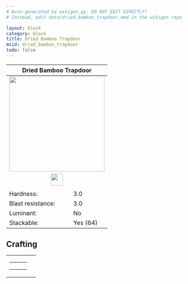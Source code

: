 ```yaml
---
# Auto-generated by wikigen.py. DO NOT EDIT DIRECTLY!
# Instead, edit data/dried_bamboo_trapdoor.mmd in the wikigen repo

layout: block
category: block
title: Dried Bamboo Trapdoor
mcid: dried_bamboo_trapdoor
todo: false
---
```


<table class="block-info"><thead><tr>
<th colspan=2>Dried Bamboo Trapdoor</th>
</tr></thead><tbody><tr>
<tr><td colspan=2 style="text-align:center"><img src="/allotment/img/textures/allotment/dried_bamboo_trapdoor.png" width="256" height="256" alt="" class="preview-icon"></td></tr>
<tr><td colspan=2 style="text-align:center"><img src="/allotment/img/inventory_textures/allotment/dried_bamboo_trapdoor.png" width="32" height="32" alt="" class="inventory-icon"></td></tr>
<tr><td colspan=2 style="text-align:center"><span class="tool-info tool-axe tool-level-0" title="Breaks faster with an Axe"></span></td></tr>
<tr><td>Hardness:</td><td>3.0</td></tr>
<tr><td>Blast resistance:</td><td>3.0</td></tr>
<tr><td>Luminant:</td><td>No</td></tr>
<tr><td>Stackable:</td><td>Yes (64)</td></tr>
</tr></tbody></table>

## Crafting

<table class="crafting-recipe crafting-shaped"><tbody><tr>
<td><table class="crafting-grid"><tbody>
<tr>
<td>
<span title="Block of Dried Bamboo" class="item item-allotment:dried_bamboo_block item-type-item" style="background-image:url(&quot;/allotment/img/inventory_textures/allotment/dried_bamboo_block.png&quot;)"></span>
</td>
<td>
<span title="Block of Dried Bamboo" class="item item-allotment:dried_bamboo_block item-type-item" style="background-image:url(&quot;/allotment/img/inventory_textures/allotment/dried_bamboo_block.png&quot;)"></span>
</td>
<td>
<span title="Block of Dried Bamboo" class="item item-allotment:dried_bamboo_block item-type-item" style="background-image:url(&quot;/allotment/img/inventory_textures/allotment/dried_bamboo_block.png&quot;)"></span>
</td>
</tr>
<tr>
<td>
<span title="Block of Dried Bamboo" class="item item-allotment:dried_bamboo_block item-type-item" style="background-image:url(&quot;/allotment/img/inventory_textures/allotment/dried_bamboo_block.png&quot;)"></span>
</td>
<td>
<span title="Block of Dried Bamboo" class="item item-allotment:dried_bamboo_block item-type-item" style="background-image:url(&quot;/allotment/img/inventory_textures/allotment/dried_bamboo_block.png&quot;)"></span>
</td>
<td>
<span title="Block of Dried Bamboo" class="item item-allotment:dried_bamboo_block item-type-item" style="background-image:url(&quot;/allotment/img/inventory_textures/allotment/dried_bamboo_block.png&quot;)"></span>
</td>
</tr>
<tr>
<td>
<span class="item item-empty-space"></span>
</td>
<td>
<span class="item item-empty-space"></span>
</td>
<td>
<span class="item item-empty-space"></span>
</td>
</tr>
</tbody></table></td>
<td class="result">
<div class="result-inner">
<div class="result-slot">
<span title="Dried Bamboo Trapdoor" class="item item-allotment:dried_bamboo_trapdoor" style="background-image:url(&quot;/allotment/img/inventory_textures/allotment/dried_bamboo_trapdoor.png&quot;)"></span>
</div>
</div>
</td>
</tr></tbody></table>